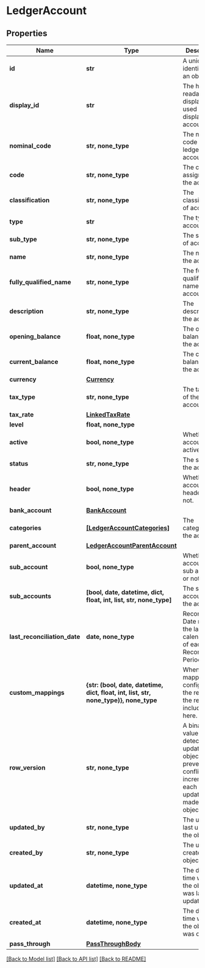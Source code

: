 # LedgerAccount


## Properties
Name | Type | Description | Notes
------------ | ------------- | ------------- | -------------
**id** | **str** | A unique identifier for an object. | [optional] [readonly] 
**display_id** | **str** | The human readable display ID used when displaying the account | [optional] 
**nominal_code** | **str, none_type** | The nominal code of the ledger account. | [optional] 
**code** | **str, none_type** | The code assigned to the account. | [optional] 
**classification** | **str, none_type** | The classification of account. | [optional] 
**type** | **str** | The type of account. | [optional] 
**sub_type** | **str, none_type** | The sub type of account. | [optional] 
**name** | **str, none_type** | The name of the account. | [optional] 
**fully_qualified_name** | **str, none_type** | The fully qualified name of the account. | [optional] 
**description** | **str, none_type** | The description of the account. | [optional] 
**opening_balance** | **float, none_type** | The opening balance of the account. | [optional] 
**current_balance** | **float, none_type** | The current balance of the account. | [optional] 
**currency** | [**Currency**](Currency.md) |  | [optional] 
**tax_type** | **str, none_type** | The tax type of the account. | [optional] 
**tax_rate** | [**LinkedTaxRate**](LinkedTaxRate.md) |  | [optional] 
**level** | **float, none_type** |  | [optional] 
**active** | **bool, none_type** | Whether the account is active or not. | [optional] 
**status** | **str, none_type** | The status of the account. | [optional] 
**header** | **bool, none_type** | Whether the account is a header or not. | [optional] 
**bank_account** | [**BankAccount**](BankAccount.md) |  | [optional] 
**categories** | [**[LedgerAccountCategories]**](LedgerAccountCategories.md) | The categories of the account. | [optional] [readonly] 
**parent_account** | [**LedgerAccountParentAccount**](LedgerAccountParentAccount.md) |  | [optional] 
**sub_account** | **bool, none_type** | Whether the account is a sub account or not. | [optional] 
**sub_accounts** | **[bool, date, datetime, dict, float, int, list, str, none_type]** | The sub accounts of the account. | [optional] [readonly] 
**last_reconciliation_date** | **date, none_type** | Reconciliation Date means the last calendar day of each Reconciliation Period. | [optional] 
**custom_mappings** | **{str: (bool, date, datetime, dict, float, int, list, str, none_type)}, none_type** | When custom mappings are configured on the resource, the result is included here. | [optional] [readonly] 
**row_version** | **str, none_type** | A binary value used to detect updates to a object and prevent data conflicts. It is incremented each time an update is made to the object. | [optional] 
**updated_by** | **str, none_type** | The user who last updated the object. | [optional] [readonly] 
**created_by** | **str, none_type** | The user who created the object. | [optional] [readonly] 
**updated_at** | **datetime, none_type** | The date and time when the object was last updated. | [optional] [readonly] 
**created_at** | **datetime, none_type** | The date and time when the object was created. | [optional] [readonly] 
**pass_through** | [**PassThroughBody**](PassThroughBody.md) |  | [optional] 

[[Back to Model list]](../../README.md#documentation-for-models) [[Back to API list]](../../README.md#documentation-for-api-endpoints) [[Back to README]](../../README.md)


